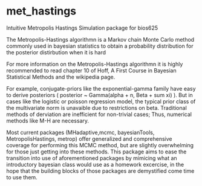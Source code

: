 # met_hastings
Intuitive Metropolis Hastings Simulation package for bios625

The Metropolis-Hastings algorithmn is a Markov chain Monte Carlo method commonly used in bayesian statistics to obtain a probability distribution for the posterior distirbution when it is hard 

For more information on the Metropolis-Hastings algorithmn it is highly recommended to read chapter 10 of Hoff, A First Course in Bayesian Statistical Methods and the wikipedia page.

For example, conjugate-priors like the exponential-gamma family have easy to derive posteriors ( posterior ~ Gamma(alpha + n, Beta + sum xi) ). But in cases like the logistic or poisson regression model, the typical prior class of the multivariate norm is unavaible due to restrictions on beta. Traditional methods of derviation are inefficient for non-trivial cases; Thus, numerical methods like M-H are necessary.

Most current packages (MHadaptive,mcmc, bayesianTools, MetropolisHastings, metrop) offer generalized and comprehensive coverage for performing this MCMC method, but are slightly overwhelming for those just getting into these methods. This package aims to ease the transition into use of aforementioned packages by mimicing what an introductory bayesian class would use as a homework excercise, in the hope that the building blocks of those packages are demystified come time to use them.
